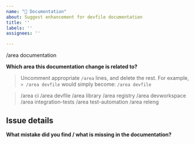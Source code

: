 ```yaml
---
name: "📖 Documentation"
about: Suggest enhancement for devfile documentation
title: ''
labels: ''
assignees: ''

---
```


/area documentation


**Which area this documentation change is related to?**

> Uncomment appropriate `/area` lines, and delete the rest.
> For example, `> /area devfile` would simply become: `/area devfile`

> /area ci
> /area devfile
> /area library
> /area registry
> /area devworkspace
> /area integration-tests
> /area test-automation
> /area releng


## Issue details
<!--
  Provide a clear and concise description of what the changes you are suggesting
-->
**What mistake did you find / what is missing in the documentation?**

